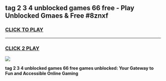 
## tag 2 3 4 unblocked games 66 free - Play Unblocked Gmaes & Free #8znxf
<h3>
<a href="https://news.freeplayer.one?title=tag_2_3_4_unblocked_games_66_free&ref=03M">CLICK TO PLAY</a></h3>
<hr>

<h3>
<a href="https://news.freeplayer.one?title=tag_2_3_4_unblocked_games_66_free&ref=03M">CLICK 2 PLAY</a>
  
</h3>

<a href="https://news.freeplayer.one?title=tag_2_3_4_unblocked_games_66_free&ref=03M"><img src="https://clearcache.store/games.png"></a>


**tag 2 3 4 unblocked games 66 free games unblocked: Your Gateway to Fun and Accessible Online Gaming**
